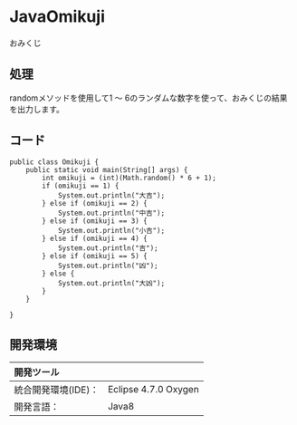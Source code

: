 # JavaOmikuji
おみくじ

## 処理
randomメソッドを使用して1 ～ 6のランダムな数字を使って、おみくじの結果を出力します。

## コード
```
public class Omikuji {
	public static void main(String[] args) {
		int omikuji = (int)(Math.random() * 6 + 1);
		if (omikuji == 1) {
			System.out.println("大吉");
		} else if (omikuji == 2) {
			System.out.println("中吉");
		} else if (omikuji == 3) {
			System.out.println("小吉");
		} else if (omikuji == 4) {
			System.out.println("吉");
		} else if (omikuji == 5) {
			System.out.println("凶");
		} else {
			System.out.println("大凶");
		}
	}

}
```

## 開発環境
| 開発ツール |  |
|:-|:-|
| 統合開発環境(IDE)： | Eclipse 4.7.0 Oxygen |
| 開発言語： | Java8 |
